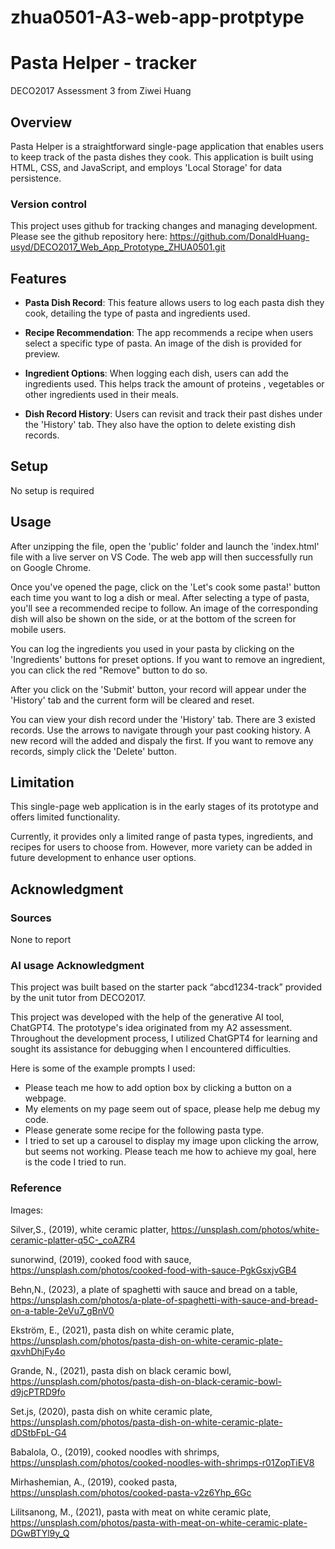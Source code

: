 # zhua0501-A3-web-app-protptype
# Pasta Helper - tracker
DECO2017 Assessment 3 from Ziwei Huang


## Overview
Pasta Helper is a straightforward single-page application that enables users to keep track of the pasta dishes they cook. This application is built using HTML, CSS, and JavaScript, and employs 'Local Storage' for data persistence.

### Version control
This project uses github for tracking changes and managing development. Please see the github repository here:  https://github.com/DonaldHuang-usyd/DECO2017_Web_App_Prototype_ZHUA0501.git


## Features

- **Pasta Dish Record**: This feature allows users to log each pasta dish they cook, detailing the type of pasta and ingredients used.

- **Recipe Recommendation**: The app recommends a recipe when users select a specific type of pasta. An image of the dish is provided for preview.

- **Ingredient Options**: When logging each dish, users can add the ingredients used. This helps track the amount of proteins , vegetables or other ingredients used in their meals.

- **Dish Record History**: Users can revisit and track their past dishes under the 'History' tab. They also have the option to delete existing dish records.


## Setup

No setup is required

## Usage

After unzipping the file, open the 'public' folder and launch the 'index.html' file with a live server on VS Code. The web app will then successfully run on Google Chrome.

Once you've opened the page, click on the 'Let's cook some pasta!' button each time you want to log a dish or meal. After selecting a type of pasta, you'll see a recommended recipe to follow. An image of the corresponding dish will also be shown on the side, or at the bottom of the screen for mobile users.

You can log the ingredients you used in your pasta by clicking on the 'Ingredients' buttons for preset options. If you want to remove an ingredient, you can click the red "Remove" button to do so.

After you click on the 'Submit' button, your record will appear under the 'History' tab and the current form will be cleared and reset.

You can view your dish record under the 'History' tab. There are 3 existed records. Use the arrows to navigate through your past cooking history. A new record will the added and dispaly the first. If you want to remove any records, simply click the 'Delete' button.

## Limitation
This single-page web application is in the early stages of its prototype and offers limited functionality. 

Currently, it provides only a limited range of pasta types, ingredients, and recipes for users to choose from. However, more variety can be added in future development to enhance user options.

## Acknowledgment

### Sources
None to report

### AI usage Acknowledgment
This project was built based on the starter pack “abcd1234-track” provided by the unit tutor from DECO2017.

This project was developed with the help of the generative AI tool, ChatGPT4. The prototype's idea originated from my A2 assessment. Throughout the development process, I utilized ChatGPT4 for learning and sought its assistance for debugging when I encountered difficulties.

Here is some of the example prompts I used:

- Please teach me how to add option box by clicking a button on a webpage.
- My elements on my page seem out of space, please help me debug my code.
- Please generate some recipe for the following pasta type.
- I tried to set up a carousel to display my image upon clicking the arrow, but seems not working. Please teach me how to achieve my goal, here is the code I tried to run.


### Reference

Images:

Silver,S., (2019), white ceramic platter, https://unsplash.com/photos/white-ceramic-platter-q5C-_coAZR4

sunorwind, (2019), cooked food with sauce, https://unsplash.com/photos/cooked-food-with-sauce-PgkGsxjvGB4

Behn,N., (2023), a plate of spaghetti with sauce and bread on a table, https://unsplash.com/photos/a-plate-of-spaghetti-with-sauce-and-bread-on-a-table-2eVu7_gBnV0

Ekström, E., (2021), pasta dish on white ceramic plate, https://unsplash.com/photos/pasta-dish-on-white-ceramic-plate-qxvhDhjFy4o

Grande, N., (2021), pasta dish on black ceramic bowl, https://unsplash.com/photos/pasta-dish-on-black-ceramic-bowl-d9jcPTRD9fo

Set.js, (2020), pasta dish on white ceramic plate, https://unsplash.com/photos/pasta-dish-on-white-ceramic-plate-dDStbFpL-G4

Babalola, O., (2019), cooked noodles with shrimps, https://unsplash.com/photos/cooked-noodles-with-shrimps-r01ZopTiEV8

Mirhashemian, A., (2019), cooked pasta, https://unsplash.com/photos/cooked-pasta-v2z6Yhp_6Gc

Lilitsanong, M., (2021), pasta with meat on white ceramic plate, https://unsplash.com/photos/pasta-with-meat-on-white-ceramic-plate-DGwBTYl9y_Q

